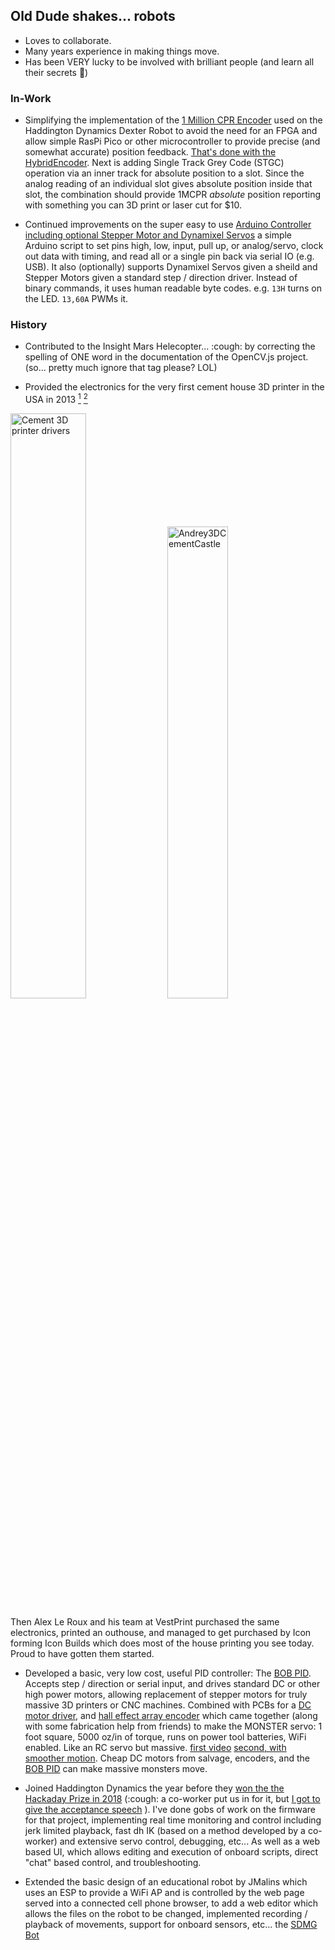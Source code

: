 ## Old Dude shakes... robots

- Loves to collaborate.
- Many years experience in making things move.
- Has been VERY lucky to be involved with brilliant people (and learn all their secrets 🤫)

### In-Work

- Simplifying the implementation of the [1 Million CPR Encoder](https://github.com/HaddingtonDynamics/Dexter/wiki/Encoders) used on the Haddington Dynamics Dexter Robot to avoid the need for an FPGA and allow simple RasPi Pico or other microcontroller to provide precise (and somewhat accurate) position feedback. [That's done with the HybridEncoder](https://github.com/JamesNewton/HybridDiskEncoder). Next is adding Single Track Grey Code (STGC) operation via an inner track for absolute position to a slot. Since the analog reading of an individual slot gives absolute position inside that slot, the combination should provide 1MCPR _absolute_ position reporting with something you can 3D print or laser cut for $10.

- Continued improvements on the super easy to use [Arduino Controller including optional Stepper Motor and Dynamixel Servos](https://github.com/JamesNewton/Arduino_Dynamixel_Stepper_Controller) a simple Arduino script to set pins high, low, input, pull up, or analog/servo, clock out data with timing, and read all or a single pin back via serial IO (e.g. USB). It also (optionally) supports Dynamixel Servos given a sheild and Stepper Motors given a standard step / direction driver. Instead of binary commands, it uses human readable byte codes. e.g. `13H` turns on the LED. `13,60A` PWMs it. 

### History
- Contributed to the Insight Mars Helecopter... :cough: by correcting the spelling of ONE word in the documentation of the OpenCV.js project. (so... pretty much ignore that tag please? LOL)

- Provided the electronics for the very first cement house 3D printer in the USA in 2013 [<sup>1</sup>](https://hackaday.com/2014/05/29/man-builds-concrete-3d-printer-in-his-garage/) [<sup>2</sup>](http://web.archive.org/web/20170328064604/http://americankabuki.blogspot.com/2014/09/minnesotan-man-builds-worlds-first-3d.html)

<img alt="Cement 3D printer drivers" width="49%" src="https://github.com/user-attachments/assets/a6195d92-6e6a-486f-bc16-8013e1b4a43c"> <img alt="Andrey3DCementCastle" width="44%" src="https://github.com/user-attachments/assets/a8e1144f-eec2-4d65-8c2c-cb8793ccc69d">

Then Alex Le Roux and his team at VestPrint purchased the same electronics, printed an outhouse, and managed to get purchased by Icon forming Icon Builds which does most of the house printing you see today. Proud to have gotten them started. 

- Developed a basic, very low cost, useful PID controller: The [BOB PID](https://github.com/JamesNewton/BOBPID/). Accepts step / direction or serial input, and drives standard DC or other high power motors, allowing replacement of stepper motors for truly massive 3D printers or CNC machines. Combined with PCBs for a [DC motor driver](https://hackaday.io/project/11419-massmindorg-40-v-18-a-output-dc-motor-drive), and [hall effect array encoder](https://hackaday.io/project/11418-massmindorg-abosoluteincremental-rotary-encoder) which came together (along with some fabrication help from friends) to make the MONSTER servo: 1 foot square, 5000 oz/in of torque, runs on power tool batteries, WiFi enabled. Like an RC servo but massive. [first video](https://www.youtube.com/watch?v=EHmwiAFREVE) [second, with smoother motion](https://www.youtube.com/shorts/ekbzLTYLiSY). Cheap DC motors from salvage, encoders, and the [BOB PID](https://github.com/JamesNewton/BOBPID/?tab=readme-ov-file) can make massive monsters move. 

- Joined Haddington Dynamics the year before they [won the the Hackaday Prize in 2018](https://hackaday.com/2018/11/03/dexter-robotic-arm-wins-the-2018-hackaday-prize/) (:cough: a co-worker put us in for it, but [I got to give the acceptance speech](https://www.youtube.com/live/Mbg8jMhSEIY?si=4Bx6bzOGXUUd0AJf&t=1503) ). I've done gobs of work on the firmware for that project, implementing real time monitoring and control including jerk limited playback, fast dh IK (based on a method developed by a co-worker) and extensive servo control, debugging, etc... As well as a web based UI, which allows editing and execution of onboard scripts, direct "chat" based control, and troubleshooting. 

- Extended the basic design of an educational robot by JMalins which uses an ESP to provide a WiFi AP and is controlled by the web page served into a connected cell phone browser, to add a web editor which allows the files on the robot to be changed, implemented recording / playback of movements, support for onboard sensors, etc... the [SDMG Bot](https://github.com/JamesNewton/SDMG-Web-Bot?tab=readme-ov-file)



<!--
**JamesNewton/JamesNewton** is a ✨ _special_ ✨ repository because its `README.md` (this file) appears on your GitHub profile.

Here are some ideas to get you started:

- 🔭 I’m currently working on ...
- 🌱 I’m currently learning ...
- 👯 I’m looking to collaborate on ...
- 🤔 I’m looking for help with ...
- 💬 Ask me about ...
- 📫 How to reach me: ...
- 😄 Pronouns: ...
- ⚡ Fun fact: ...
-->
